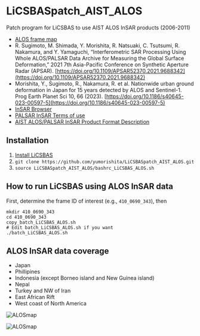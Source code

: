 # LiCSBASpatch_AIST_ALOS
Patch program for LiCSBAS to use AIST ALOS InSAR products (2006-2011)

- [ALOS frame map](https://yumorishita.github.io/gsimaps/#6/36.670180/139.284668/&base=blank&ls=blank%7Copenstreetmap%7Cgeojson_ALOSframeA343_group%7Cgeojson_ALOSframeAothers_group%7Cgeojson_ALOSframeD343_group%7Cgeojson_ALOSframeDothers_group&blend=0&disp=111000&lcd=openstreetmap&vs=c1g1j0h0k0l0u0t0z0r0s0m0f1&d=m)
- R. Sugimoto, M. Shimada, Y. Morishita, R. Natsuaki, C. Tsutsumi, R. Nakamura, and Y. Yamaguchi, “Interferometric SAR Processing Using Whole ALOS/PALSAR Data Archive for Measuring the Global Surface Deformation,” 2021 7th Asia-Pacific Conference on Synthetic Aperture Radar (APSAR). [https://doi.org/10.1109/APSAR52370.2021.9688342](https://doi.org/10.1109/APSAR52370.2021.9688342)
- Morishita, Y., Sugimoto, R., Nakamura, R. et al. Nationwide urban ground deformation in Japan for 15 years detected by ALOS and Sentinel-1. Prog Earth Planet Sci 10, 66 (2023). [https://doi.org/10.1186/s40645-023-00597-5](https://doi.org/10.1186/s40645-023-00597-5)
- [InSAR Browser](https://gsrt.digiarc.aist.go.jp/insarbrowser/index.html)
- [PALSAR InSAR Terms of use](https://gsrt.digiarc.aist.go.jp/insarbrowser/doc/terms_of_use_insar_EN.html)
- [AIST ALOS/PALSAR InSAR Product Format Description](https://gsrt.digiarc.aist.go.jp/insarbrowser/doc/AIST_PALSAR_INSAR_PFFD_EN.pdf)

## Installation

1. [Install LiCSBAS](https://github.com/yumorishita/LiCSBAS/wiki/1_Installation)
2. `git clone https://github.com/yumorishita/LiCSBASpatch_AIST_ALOS.git`
3. `source LiCSBASpatch_AIST_ALOS/bashrc_LiCSBAS_ALOS.sh`

## How to run LiCSBAS using ALOS InSAR data

First, determine the frame ID of interest (e.g., `410_0690_343`), then
```
mkdir 410_0690_343
cd 410_0690_343
copy_batch_LiCSBAS_ALOS.sh
# Edit batch_LiCSBAS_ALOS.sh if you want
./batch_LiCSBAS_ALOS.sh
```

## ALOS InSAR data coverage

- Japan
- Phillipines
- Indonesia (except Borneo island and New Guinea island)
- Nepal
- Turkey and NW of Iran
- East African Rift
- West coast of North America

![ALOSmap](https://github.com/yumorishita/LiCSBASpatch_AIST_ALOS/assets/37470321/32a86f13-6fda-4693-bac5-fbb423253863)


![ALOSmap](https://user-images.githubusercontent.com/37470321/182858953-6190cb41-e5d6-4cf5-ba27-ea46125fa8ae.png)
